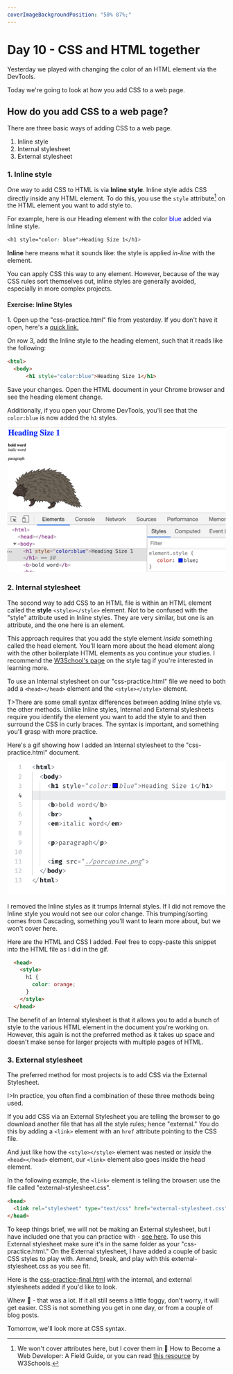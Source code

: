 ```yaml
---
coverImageBackgroundPosition: "50% 87%;"
---
```


# Day 10 - CSS and HTML together

Yesterday we played with changing the color of an HTML element via the DevTools.

Today we're going to look at how you add CSS to a web page.

## How do you add CSS to a web page?

There are three basic ways of adding CSS to a web page.

1. Inline style
2. Internal stylesheet
3. External stylesheet

### 1. Inline style

One way to add CSS to HTML is via **Inline style**. Inline style adds CSS directly inside any HTML element. To do this, you use the `style` attribute[^attr] on the HTML element you want to add style to.

For example, here is our Heading element with the color <span style="color:blue">blue</span> added via Inline style.

```css
<h1 style="color: blue">Heading Size 1</h1>
```

**Inline** here means what it sounds like: the style is applied _in-line_ with the element.

You can apply CSS this way to any element.  However, because of the way CSS rules sort themselves out, inline styles are generally avoided, especially in more complex projects.

#### Exercise: Inline Styles

1\. Open up the "css-practice.html" file from yesterday.  If you don't have it open, here's a [quick link.](public/src/css-practice.html)

On row 3, add the Inline style to the heading element, such that it reads like the following:
```html
<html>
  <body>
      <h1 style="color:blue">Heading Size 1</h1>
```

Save your changes.  Open the HTML document in your Chrome browser and see the heading element change. 

Additionally, if you open your Chrome DevTools, you'll see that the `color:blue` is now added the `h1` styles.

![](public/assets/blue-h1.png)


### 2. Internal stylesheet

The second way to add CSS to an HTML file is within an HTML element called the **style** `<style></style>` element.  Not to be confused with the "style" attribute used in Inline styles.  They are very similar, but one is an attribute, and the one here is an element.

This approach requires that you add the style element _inside_ something called the head element.  You'll learn more about the head element along with the other boilerplate HTML elements as you continue your studies.  I recommend the [W3School's page](https://www.w3schools.com/tags/tag_style.asp) on the style tag if you're interested in learning more.

To use an Internal stylesheet on our "css-practice.html" file we need to both add a `<head></head>` element and the `<style></style>` element. 

T>There are some small syntax differences between adding Inline style vs. the other methods.  Unlike Inline styles, Internal and External stylesheets require you identify the element you want to add the style to and then surround the CSS in curly braces.  The syntax is important, and something you'll grasp with more practice.

Here's a gif showing how I added an Internal stylesheet to the "css-practice.html" document.  

![](public/assets/internal.gif)

I removed the Inline styles as it trumps Internal styles. If I did not remove the Inline style you would not see our color change.  This trumping/sorting comes from Cascading, something you'll want to learn more about, but we won't cover here.

Here are the HTML and CSS I added.  Feel free to copy-paste this snippet into the HTML file as I did in the gif.

```html
  <head>
    <style>
      h1 {
        color: orange;
      }
    </style>
  </head>
```

The benefit of an Internal stylesheet is that it allows you to add a bunch of style to the various HTML element in the document you're working on.  However, this again is not the preferred method as it takes up space and doesn't make sense for larger projects with multiple pages of HTML.

### 3. External stylesheet

The preferred method for most projects is to add CSS via the External Stylesheet.

I>In practice, you often find a combination of these three methods being used.

If you add CSS via an External Stylesheet you are telling the browser to go download another file that has all the style rules; hence "external."  You do this by adding a `<link>` element with an `href` attribute pointing to the CSS file.

And just like how the `<style></style>` element was nested or _inside_ the `<head></head>` element, our `<link>` element also goes inside the head element.

In the following example, the `<link>` element is telling the browser: use the file called "external-stylesheet.css".

```html
<head>
  <link rel="stylesheet" type="text/css" href="external-stylesheet.css">
</head>
```

To keep things brief, we will not be making an External stylesheet, but I have included one that you can practice with - [see here](public/src/external-stylesheet.css). To use this External stylesheet make sure it's in the same folder as your "css-practice.html."  On the External stylesheet, I have added a couple of basic CSS styles to play with.  Amend, break, and play with this external-stylesheet.css as you see fit.

Here is the [css-practice-final.html](public/src/css-practice-final.html) with the internal, and external stylesheets added if you'd like to look.

Whew 🤯 - that was a lot.  If it all still seems a little foggy, don't worry, it will get easier.  CSS is not something you get in one day, or from a couple of blog posts.

Tomorrow, we'll look more at CSS syntax.

[^attr]: We won't cover attributes here, but I cover them in 📗 How to Become a Web Developer: A Field Guide, or you can read [this resource](https://www.w3schools.com/html/html_attributes.asp) by W3Schools.